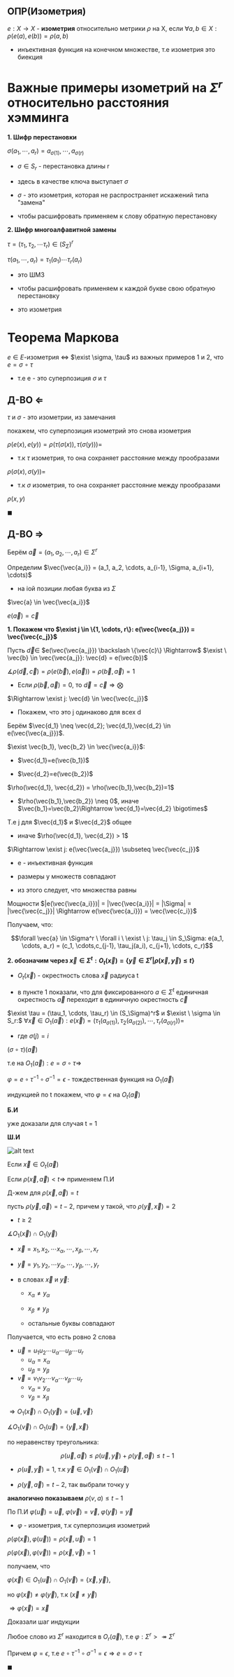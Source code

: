 ## ОПР(Изометрия)

$e : X \to X$ - **изометрия** относительно метрики $\rho$ на X, если $\forall a,b \in X: \rho(e(a),e(b)) = \rho(a,b)$

* инъективная функция на конечном множестве, т.е изометрия это биекция

# Важные примеры изометрий на $\Sigma ^ r$ относительно расстояния хэмминга

**1. Шифр перестановки**

$\sigma(a_1, \cdots, a_r) = a_{\sigma(1)}, \cdots, a_{\sigma(r)}$

* $\sigma \in S_r$ - перестановка длины r

* здесь в качестве ключа выступает $\sigma$

* $\sigma$ - это изометрия, которая не распространяет искажений типа "замена"

* чтобы расшифровать применяем к слову обратную перестановку

**2. Шифр многоалфавитной замены**

$\tau = (\tau_1, \tau_2, \cdots \tau_r) \in (S_\Sigma)^r$

$\tau(a_1, \cdots, a_r) = \tau_1(a_1) \cdots \tau_r(a_r)$

* это ШМЗ

* чтобы расшифровать применяем к каждой букве свою обратную перестановку

* это изометрия

# Теорема Маркова

$e \in E$-изометрия $\Leftrightarrow$ $\exist \sigma, \tau$ из важных примеров 1 и 2, что $e = \sigma \ \circ \ \tau$

* т.е e - это суперпозиция $\sigma$ и $\tau$

## Д-ВО $\Leftarrow$

$\tau$ и $\sigma$ - это изометрии, из замечания

покажем, что суперпозиция изометрий это снова изометрия

$\rho(e(x),e(y)) = \rho(\tau(\sigma(x)), \tau(\sigma(y))) =$

* т.к $\tau$ изометрия, то она сохраняет расстояние между прообразами

$\rho(\sigma(x), \sigma(y)) =$
 
* т.к $\sigma$ изометрия, то она сохраняет расстояние между прообразами
 
$\rho(x,y)$

$\blacksquare$

## Д-ВО $\Rightarrow$

Берём $\vec{a} = (a_1, a_2, \cdots, a_r) \in \Sigma^r$

Определим $\vec{\vec{a_i}} = (a_1, a_2, \cdots, a_{i-1}, \Sigma, a_{i+1}, \cdots)$

* на iой позиции любая буква из $\Sigma$

$\vec{a} \in \vec{\vec{a_i}}$

$e(\vec{a}) = \vec{c}$

**1. Покажем что $\exist j \in \{1, \cdots, r\}: e(\vec{\vec{a_j}}) = \vec{\vec{c_j}}$**

Пусть $\vec{d} \in$ $e(\vec{\vec{a_j}}) \backslash \{\vec{c}\} \Rightarrow$ $\exist \ \vec{b} \in \vec{\vec{a_j}}: \vec{d} = e(\vec{b})$

$\measuredangle \rho(\vec{d}, \vec{c}) = \rho(e(\vec{b}), e(\vec{a})) = \rho(\vec{b},\vec{a}) = 1$

* Если $\rho(\vec{b},\vec{a}) = 0$, то $\vec{d} = \vec{c} \Rightarrow \bigotimes$

$\Rightarrow \exist j: \vec{d} \in \vec{\vec{c_j}}$

* Покажем, что это j одинаково для всех d
  
Берём $\vec{d_1} \neq \vec{d_2}; \vec{d_1},\vec{d_2} \in e(\vec{\vec{a_j}})$.

$\exist \vec{b_1}, \vec{b_2} \in \vec{\vec{a_i}}$:

* $\vec{d_1}=e(\vec{b_1})$

* $\vec{d_2}=e(\vec{b_2})$

$\rho(\vec{d_1}, \vec{d_2}) = \rho(\vec{b_1},\vec{b_2})=1$

* $\rho(\vec{b_1},\vec{b_2}) \neq 0$, иначе $\vec{b_1}=\vec{b_2}\Rightarrow \vec{d_1}=\vec{d_2} \bigotimes$

Т.е j для $\vec{d_1}$ и $\vec{d_2}$ общее

* иначе $\rho(\vec{d_1}, \vec{d_2}) > 1$

$\Rightarrow \exist j: e(\vec{\vec{a_j}}) \subseteq \vec{\vec{c_j}}$

* e - инъективная функция

* размеры у множеств совпадают

* из этого следует, что множества равны

Мощности $|e(\vec{\vec{a_i}})| = |\vec{\vec{a_i}}| = |\Sigma| = |\vec{\vec{c_j}}| \Rightarrow e(\vec{\vec{a_i}}) = \vec{\vec{c_i}}$

Получаем, что:

$$\forall \vec{a} \in \Sigma^r \ \forall i \ \exist \  j: \tau_j \in S_\Sigma: e(a_1, \cdots, a_r) = (c_1, \cdots,c_{j-1}, \tau_j(a_i), c_{j+1}, \cdots, c_r)$$

**2. обозначим через $\vec{x} \in \Sigma^t:O_t(\vec{x}) = \{\vec{y}\in \Sigma ^ r | \rho(\vec{x}, \vec{y}) \le t\}$**

* $O_t(\vec{x})$ - окрестность слова $\vec{x}$ радиуса t

* в пункте 1 показали, что для фиксированного $a \in \Sigma ^ t$ единичная окрестность $\vec{a}$ переходит в единичную окрестность $\vec{c}$

$\exist \tau = (\tau_1, \cdots, \tau_r) \in (S_\Sigma)^r$ и 
$\exist \ \sigma \in S_r:$ $\forall \vec{x} \in O_1(\vec{a}): e(\vec{x}) = (\tau_1(a_{\sigma(1)}), \tau_2(a_{\sigma(2)}), \cdots, \tau_r(a_{\sigma(r)}))=$

* где $\sigma(j) = i$

$(\sigma \circ \tau)(\vec{a})$

т.е на $O_1(\vec{a}): e=\sigma \circ \tau \Rightarrow$

$\varphi = e \circ \tau^{-1} \circ \sigma^{-1} = \epsilon$ - тождественная функция на $O_1(\vec{a})$

индукцией по t покажем, что $\varphi = \epsilon$ на $O_t(\vec{a})$

**Б.И**

уже доказали для случая t = 1

**Ш.И**

![alt text](image.png)

Если $\vec{x} \in O_t(\vec{a})$

Если $\rho(\vec{x}, \vec{a}) < t \Rightarrow$ применяем П.И

Д-жем для $\rho(\vec{x}, \vec{a}) = t$

пусть $\rho(\vec{y},\vec{a})=t-2$, причем y такой, что $\rho(\vec{y},\vec{x}) = 2$

* $t\ge 2$

$\measuredangle O_1(\vec{x}) \cap O_1(\vec{y})$

* $\vec{x} = x_1, x_2, \cdots x_\alpha, \cdots, x_\beta, \cdots, x_r$

* $\vec{y} = y_1, y_2, \cdots y_\alpha, \cdots, y_\beta, \cdots, y_r$

* в словах $\vec{x}$ и $\vec{y}$:

  * $x_\alpha \neq y_\alpha$

  * $x_\beta \neq y_\beta$

  * остальные буквы совпадают

Получается, что есть ровно 2 слова

* $\vec{u} = u_1 u_2 \cdots u_\alpha \cdots u_\beta \cdots u_r$
  * $u_\alpha = x_\alpha$
  * $u_\beta = y_\beta$ 
* $\vec{v} = v_1 v_2 \cdots v_\alpha \cdots v_\beta \cdots u_r$
  * $v_\alpha = y_\alpha$
  * $v_\beta = x_\beta$

$\Rightarrow O_1(\vec{x}) \cap O_1(\vec{y}) = \{\vec{u}, \vec{v}\}$

$\measuredangle O_1(\vec{v}) \cap O_1(\vec{u}) = \{\vec{y}, \vec{x}\}$

по неравенству треугольника:

$$
\rho(\vec{u},\vec{a}) \le \rho(\vec{u}, \vec{y}) + \rho(\vec{y}, \vec{a}) \le t-1
$$

* $\rho(\vec{u},\vec{y}) = 1$, т.к $\vec{y} \in O_1(\vec{v}) \cap O_1(\vec{u})$ 

* $\rho(\vec{y}, \vec{a}) = t-2$, так выбрали точку y

**аналогично показываем** $\rho(v,a) \le t-1$

По П.И $\varphi(\vec{u}) = \vec{u}$, $\varphi(\vec{v}) = \vec{v}$, $\varphi(\vec{y}) = \vec{y}$

* $\varphi$ - изометрия, т.к суперпозиция изометрий

$\rho(\varphi(\vec{x}), \varphi(\vec{u})) = \rho(\vec{x}, \vec{u}) = 1$

$\rho(\varphi(\vec{x}), \varphi(\vec{v})) = \rho(\vec{x}, \vec{v}) = 1$

получаем, что 

$\varphi(\vec{x}) \in O_1(\vec{u})\cap O_1(\vec{v}) = \{\vec{x}, \vec{y}\}$, 

но $\varphi(\vec{x}) \neq \varphi(\vec{y}),$ т.к $(\vec{x} \neq \vec{y})$ 

$\Rightarrow \varphi(\vec{x}) =\vec{x}$

Доказали шаг индукции

Любое слово из $\Sigma^r$ находится в $O_r(\vec{a})$, т.е $\varphi: \Sigma ^ r >\twoheadrightarrow \Sigma^r$

Причем $\varphi = \epsilon$, т.е $e \circ \tau^{-1} \circ \sigma^{-1} = \epsilon \Rightarrow e = \sigma \circ \tau$

$\blacksquare$
